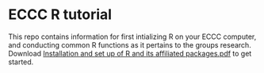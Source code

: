 # ECCC R tutorial
This repo contains information for first intializing R on your ECCC computer, and conducting common R functions as it pertains to the groups research.
Download [Installation and set up of R and its affiliated packages.pdf](Installation%20and%20set%20up%20of%20R%20and%20its%20affiliated%20packages.pdf) to get started.
